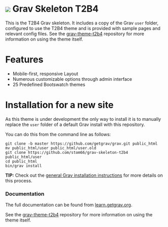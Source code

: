 # ![](https://avatars1.githubusercontent.com/u/8237355?v=2&s=50) Grav Skeleton T2B4

This is the T2B4 Grav skeleton. It includes a copy of the Grav `user` folder, configured to use the T2B4 theme and is provided with sample pages and relevant config files. See the [grav-theme-t2b4](https://github.com/stom66/grav-theme-t2b4) repository for more information on using the theme itself.

# Features

* Mobile-first, responsive Layout
* Numerous customizable options through admin interface
* 25 Predefined Bootswatch themes

# Installation for a new site

As this theme is under development the only way to install it is to manually replace the `user` folder of a default Grav install with this repository.

You can do this from the command line as follows:

```
git clone -b master https://github.com/getgrav/grav.git public_html
mv public_html/user public_html/user.old
git clone https://github.com/stom66/grav-skeleton-t2b4 public_html/user
cd public_html
bin/grav install
```

**TIP:** Check out the [general Grav installation instructions](http://learn.getgrav.org/basics/installation) for more details on this process.


### Documentation

The full documentation can be found from [learn.getgrav.org](https://learn.getgrav.org).

See the [grav-theme-t2b4](https://github.com/stom66/grav-theme-t2b4) repository for more information on using the theme itself.

